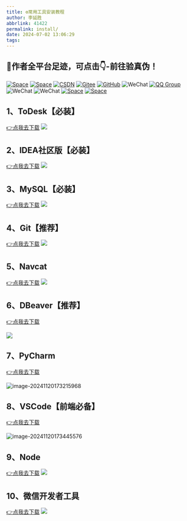 ```yaml
---
title: ⚙常用工具安装教程
author: 李延胜
abbrlink: 41422
permalink: install/
date: 2024-07-02 13:06:29
tags:
---
```

## 📢作者全平台足迹，可点击👇-前往验真伪！

<span>
<a href="http://www.liyansheng.top/blog"><img src="https://img.shields.io/badge/自营博客-木子空间-00dfbf" alt="Space"></a>
<a href="https://yan-sheng-li.github.io/project/"><img src="https://img.shields.io/badge/木子空间-项目合集-blue" alt="Space"></a>
<a href="https://blog.csdn.net/weixin_44107140"><img src="https://img.shields.io/badge/CSDN博客-1.5w+粉丝-red" alt="CSDN"></a>
<a href="https://gitee.com/yan-sheng-li"><img src="https://img.shields.io/badge/Gitee-木子空间-orange" alt="Gitee"></a>
<a href="https://github.com/yan-sheng-li"><img src="https://img.shields.io/badge/GitHub-木子空间-black" alt="GitHub"></a>
<img src="https://img.shields.io/badge/公众号《编程亿点有趣》-6K+粉丝-brightgreen" alt="WeChat">
<a href="https://qm.qq.com/cgi-bin/qm/qr?k=NZUoWMzd3PQLWwxRGMiBNYEnVkEdNq__&jump_from=webapi&authKey=kgAofDqUzgwMCSX+UQQwxf837zMeWFGGmo4iIcbgkklW2pdfmVOlxPWAK6sMYMaC"><img src="https://img.shields.io/badge/QQ社群(已有450+人）-619298035-18a2ea" alt="QQ Group"></a>
<img src="https://img.shields.io/badge/QQ-1761724207-29a1db" alt="WeChat">
<img src="https://img.shields.io/badge/微信-17641244340-07c261" alt="WeChat">
<a href="https://www.xiaohongshu.com/user/profile/668f634100000000030315a1"><img src="https://img.shields.io/badge/小红书-木子空间-red" alt="Space"></a>
<a href="https://www.goofish.com/personal?spm=a21ybx.personal.nav.1.7f7f6ac264uPOA"><img src="https://img.shields.io/badge/闲鱼-木子空间-orange" alt="Space"></a>
</span>


## 1、ToDesk【必装】
[👉点我去下载](https://www.todesk.com/)
![](http://cdn.qiniu.liyansheng.top/img/20240702141503.png)

## 2、IDEA社区版【必装】
[👉点我去下载](https://www.jetbrains.com/zh-cn/idea/download/?section=windows)
![](http://cdn.qiniu.liyansheng.top/img/20240702130931.png)

## 3、MySQL【必装】
[👉点我去下载](https://dev.mysql.com/downloads/windows/installer/8.0.html)
![](http://cdn.qiniu.liyansheng.top/img/20240702141752.png)

## 4、Git【推荐】
[👉点我去下载](https://git-scm.com/download/win)
![](http://cdn.qiniu.liyansheng.top/img/20240702183936.png)

## 5、Navcat
[👉点我去下载](https://www.navicat.com.cn/products#navicat)
![](http://cdn.qiniu.liyansheng.top/img/20240702184307.png)

## 6、DBeaver【推荐】

[👉点我去下载](https://dbeaver.io/download/)

![](http://cdn.qiniu.liyansheng.top/img/20241120173025.png)

## 7、PyCharm

[👉点我去下载](https://www.jetbrains.com/zh-cn/pycharm/download/?section=windows)

![image-20241120173215968](http://cdn.qiniu.liyansheng.top/img/image-20241120173215968.png)

## 8、VSCode【前端必备】

[👉点我去下载](https://code.visualstudio.com/)

![image-20241120173445576](http://cdn.qiniu.liyansheng.top/img/image-20241120173445576.png)

## 9、Node
[👉点我去下载](https://nodejs.org/zh-cn/download)
![](http://cdn.qiniu.liyansheng.top/img/20250417070944.png)

## 10、微信开发者工具
[👉点我去下载](https://developers.weixin.qq.com/miniprogram/dev/devtools/download.html)
![](http://cdn.qiniu.liyansheng.top/img/20250417071406.png)